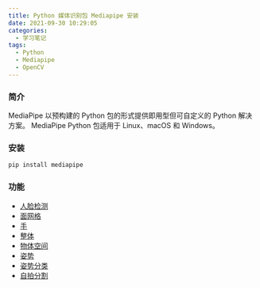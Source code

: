 ```yaml
---
title: Python 媒体识别包 Mediapipe 安装
date: 2021-09-30 10:29:05
categories:
  - 学习笔记
tags:
  - Python
  - Mediapipe
  - OpenCV
---
```


### 简介

MediaPipe 以预构建的 Python 包的形式提供即用型但可自定义的 Python 解决方案。 MediaPipe Python 包适用于 Linux、macOS 和 Windows。

<!-- more -->

### 安装

```bash
pip install mediapipe
```

### 功能

- [人脸检测](../Face/)
- [面网格](../FaceMesh/)
- [手](../Hands/)
- [整体](../Holistic/)
- [物体空间](../Objectron/)
- [姿势](../Pose/)
- [姿势分类](../PoseClassification/)
- [自拍分割](../SelfieSegmentation/)
